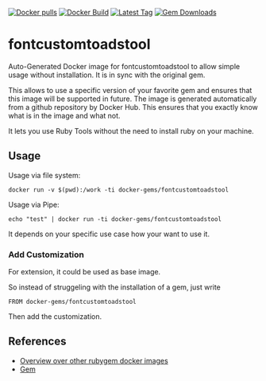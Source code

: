 [![Docker pulls](https://img.shields.io/docker/pulls/rubygem/fontcustomtoadstool.svg)](https://hub.docker.com/r/rubygem/fontcustomtoadstool/)
[![Docker Build](https://img.shields.io/docker/automated/rubygem/fontcustomtoadstool.svg)](https://hub.docker.com/r/rubygem/fontcustomtoadstool/)
[![Latest Tag](https://img.shields.io/github/tag/docker-rubygem/fontcustomtoadstool.svg)](https://hub.docker.com/r/rubygem/fontcustomtoadstool/)
[![Gem Downloads](https://img.shields.io/gem/dt/fontcustomtoadstool.svg)](https://rubygems.org/gems/fontcustomtoadstool/)
# fontcustomtoadstool

Auto-Generated Docker image for fontcustomtoadstool to allow simple usage without installation.
It is in sync with the original gem.

This allows to use a specific version of your favorite gem and ensures that this image will be supported in future.
The image is generated automatically from a github repository by Docker Hub.
This ensures that you exactly know what is in the image and what not.

It lets you use Ruby Tools without the need to install ruby on your machine.

## Usage

Usage via file system:

`docker run -v $(pwd):/work -ti docker-gems/fontcustomtoadstool`

Usage via Pipe:

`echo "test" | docker run -ti docker-gems/fontcustomtoadstool`

It depends on your specific use case how your want to use it.

### Add Customization

For extension, it could be used as base image.

So instead of struggeling with the installation of a gem, just write

`FROM docker-gems/fontcustomtoadstool`

Then add the customization.

## References

 - [Overview over other rubygem docker images](https://github.com/thinkbot/docker-rubygem)
 - [Gem](https://rubygems.org/gems/fontcustomtoadstool/)
